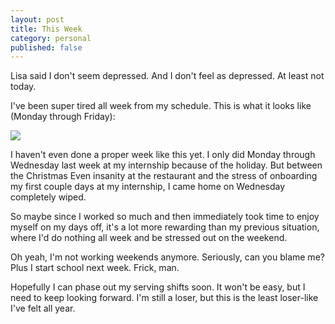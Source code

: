 ```yaml
---
layout: post
title: This Week
category: personal
published: false
---
```


Lisa said I don't seem depressed. And I don't feel as depressed. At least not today.

I've been super tired all week from my schedule. This is what it looks like (Monday through Friday): 

<img class="img-responsive" src="{{ site.url }}/assets/comp/schedule-w15.png"/>

I haven't even done a proper week like this yet. I only did Monday through Wednesday last week at my internship because of the holiday. But between the Christmas Even insanity at the restaurant and the stress of onboarding my first couple days at my internship, I came home on Wednesday completely wiped.

So maybe since I worked so much and then immediately took time to enjoy myself on my days off, it's a lot more rewarding than my previous situation, where I'd do nothing all week and be stressed out on the weekend.

Oh yeah, I'm not working weekends anymore. Seriously, can you blame me? Plus I start school next week. Frick, man.

Hopefully I can phase out my serving shifts soon. It won't be easy, but I need to keep looking forward. I'm still a loser, but this is the least loser-like I've felt all year.

